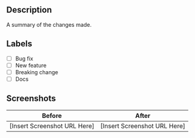 ## Description

A summary of the changes made.

## Labels

- [ ] Bug fix
- [ ] New feature
- [ ] Breaking change
- [ ] Docs

## Screenshots

<!--
- Provide screenshots for the tests conducted if applicable.
- Do not include any sensitive data
- This section can be removed if it is not applicable.
-->

| Before                       | After                        |
| ---------------------------- | ---------------------------- |
| [Insert Screenshot URL Here] | [Insert Screenshot URL Here] |
